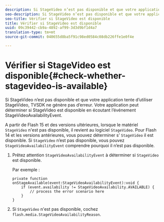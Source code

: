 ```yaml
---
description: Si StageVideo n’est pas disponible et que votre application tente d’utiliser StageVideo, TVSDK ne génère pas d’erreur. Votre application peut déterminer si StageVideo est disponible en écoutant l’événement StageVideoAvailabilityEvent.
seo-description: Si StageVideo n’est pas disponible et que votre application tente d’utiliser StageVideo, TVSDK ne génère pas d’erreur. Votre application peut déterminer si StageVideo est disponible en écoutant l’événement StageVideoAvailabilityEvent.
seo-title: Vérifier si StageVideo est disponible
title: Vérifier si StageVideo est disponible
uuid: 09c39442-cb9a-4892-af99-3d3d9bf1d4a7
translation-type: tm+mt
source-git-commit: 040655d8ba5f91c98ed0584c08db226ffe1e0f4e

---
```



# Vérifier si StageVideo est disponible{#check-whether-stagevideo-is-available}

Si StageVideo n’est pas disponible et que votre application tente d’utiliser StageVideo, TVSDK ne génère pas d’erreur. Votre application peut déterminer si StageVideo est disponible en écoutant l’événement StageVideoAvailabilityEvent.

A partir de Flash 15 et des versions ultérieures, lorsque le matériel `StageVideo` n&#39;est pas disponible, il revient au logiciel `StageVideo`. Pour Flash 14 et les versions antérieures, vous pouvez déterminer s’ `StageVideo` il est disponible. Si `StageVideo` n’est pas disponible, vous pouvez `StageVideoAvailabilityEvent` comprendre pourquoi il n’est pas disponible.

1. Prêtez attention `StageVideoAvailabilityEvent` à déterminer si `StageVideo` est disponible.

   Par exemple :

   ```
   private function onStageAvailable(event:StageVideoAvailabilityEvent):void {
       if (event.availability != StageVideoAvailability.AVAILABLE) {
           // process the error scenario here
       }
   }
   ```

1. Si `StageVideo` n&#39;est pas disponible, cochez `flash.media.StageVideoAvailabilityReason`.
